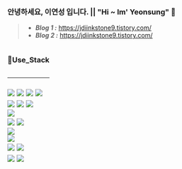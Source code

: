 ### 안녕하세요, 이연성 입니다.  || "Hi ~ Im' Yeonsung" 👋



>* **_Blog 1 :_** https://jdiinkstone9.tistory.com/
>* **_Blog 2 :_** https://jdiinkstone9.tistory.com/

<!--
**JdiInkStone/JdiInkStone** is a ✨ _special_ ✨ repository because its `README.md` (this file) appears on your GitHub profile.

Here are some ideas to get you started:

- 🔭 I’m currently working on ...
- 🌱 I’m currently learning ...
- 👯 I’m looking to collaborate on ...
- 🤔 I’m looking for help with ...
- 💬 Ask me about ...
- 📫 How to reach me: ...
- 😄 Pronouns: ...
- ⚡ Fun fact: ...
-->



<div style="float:left">
 <h3>💪Use_Stack<h2>
<hr>
<!-- 
<img src="https://img.shields.io/badge/-HTML5-E34F26?style=flat&logo=HTML5&logoColor=white"/> [skill_Name],[color_Code],[icon_Name],[Icon_Color->-->
<!-- Language/ -->
<!-- HTML -->
<img src="https://img.shields.io/badge/HTML5-E34F26?logo=HTML5&logoColor=white">
<!-- css -->
<img src="https://img.shields.io/badge/CSS3-1572B6?logo=CSS3">
<!-- JS -->
<img src="https://img.shields.io/badge/Javascript-F7DF1E?logo=javascript&logoColor=white">
<!-- java -->
<img src="https://img.shields.io/badge/JAVA-F80000?logo=JAVA"> 
<br>
<!-- Tool/ -->
<!-- Eclipse -->
<img src="https://img.shields.io/badge/Eclipse-2C2255?logo=eclipseide&logoColor=white">
<!-- JSP -->
<img src="https://img.shields.io/badge/JSP-F80000?logo=JSP">
<!-- Spring Boot -->
<img src="https://img.shields.io/badge/Spring boot-36DB33F?logo=Spring&logoColor=white">
<br>
<!-- ORM/-->
<!-- mybatis -->
<img src="https://img.shields.io/badge/Mybaits-black?logo="> 
<br>
<!-- Lib/-->
<!-- bootstarp -->
<img src="https://img.shields.io/badge/Bootstarp-black?logo="> 
<!-- thymeleaf -->
<img src="https://img.shields.io/badge/thymeleaf-005F0F?logo=thymeleaf&logoColor=white"> 
<br>
<!-- Plugin/ -->
<!-- Dbeaver -->
<img src="https://img.shields.io/badge/DBeaver-black?logo=thymeleaf&logoColor=white"> 
<br>
<!-- Tool/ -->
<!-- Maven --> 
<img src="https://img.shields.io/badge/Maven-3C71A36?logo=apachemaven&logoColor=white"> 
<Br>
<!-- DBMS/ -->
<!-- Oralce -->
<img src="https://img.shields.io/badge/Oracle-F80000?logo=Oracle"> 
<!-- maria DB  == RDBMS--RDBMS 는 Temp ? 라 기존의 DBMS 는 아니라고함 --> 
<img src="https://img.shields.io/badge/Mariadb-003545?logo=mariadb"> 
<br>
<!-- Tool/ -->
<img src="https://img.shields.io/badge/GitHub-181717?logo=github&logoColor=white"> 
<img src="https://img.shields.io/badge/SourceTree-0052CC?logo=sourcetree&logoColor=white"> 

</div>

